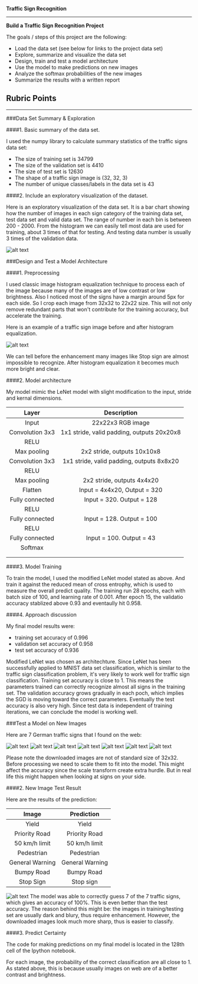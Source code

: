 **Traffic Sign Recognition** 


---

**Build a Traffic Sign Recognition Project**

The goals / steps of this project are the following:
* Load the data set (see below for links to the project data set)
* Explore, summarize and visualize the data set
* Design, train and test a model architecture
* Use the model to make predictions on new images
* Analyze the softmax probabilities of the new images
* Summarize the results with a written report


[//]: # (Image References)

[image1]: ./num_of_images.png "Visualization"
[image2]: ./enhanced.png "stop_dark"
[image3]: ./downloaded-signs2/1.jpeg "Traffic Sign 1"
[image4]: ./downloaded-signs2/2.jpeg "Traffic Sign 2"
[image5]: ./downloaded-signs2/3.jpeg "Traffic Sign 3"
[image6]: ./downloaded-signs2/4.jpeg "Traffic Sign 4"
[image7]: ./downloaded-signs2/5.jpeg "Traffic Sign 5"
[image8]: ./downloaded-signs2/6.jpeg "Traffic Sign 6"
[image9]: ./downloaded-signs2/7.jpeg "Traffic Sign 7"
[image10]: ./downloaded_result.png "downloaded_result"

## Rubric Points

---

###Data Set Summary & Exploration

####1. Basic summary of the data set.

I used the numpy library to calculate summary statistics of the traffic
signs data set:

* The size of training set is 34799
* The size of the validation set is 4410
* The size of test set is 12630
* The shape of a traffic sign image is (32, 32, 3)
* The number of unique classes/labels in the data set is 43

####2. Include an exploratory visualization of the dataset.

Here is an exploratory visualization of the data set. It is a bar chart showing how the number of images in each sign category of the training data set, test data set and valid data set. The range of number in each bin is between 200 - 2000. From the histogram we can easily tell most data are used for training, about 3 times of that for testing. And testing data number is usually 3 times of the validation data.

![alt text][image1]

###Design and Test a Model Architecture

####1. Preprocessing

I used classic image histogram equalization technique to process each of the image because many of the images are of low contrast or low brightness. Also I noticed most of the signs have a margin around 5px for each side. So I crop each image from 32x32 to 22x22 size. This will not only remove redundant parts that won't contribute for the training accuracy, but accelerate the training.

Here is an example of a traffic sign image before and after histogram equalization.

![alt text][image2]

We can tell before the enhancement many images like Stop sign are almost impossible to recognize. After histogram equalization it becomes much more bright and clear.


####2. Model architecture

My model mimic the LeNet model with slight modification to the input, stride and kernal dimensions.

| Layer         		|     Description	        					| 
|:---------------------:|:---------------------------------------------:| 
| Input         		| 22x22x3 RGB image   							| 
| Convolution 3x3     	| 1x1 stride, valid padding, outputs 20x20x8 	|
| RELU					|												|
| Max pooling	      	| 2x2 stride,  outputs 10x10x8  				|
| Convolution 3x3	    | 1x1 stride, valid padding, outputs 8x8x20 	|
| RELU					|												|
| Max pooling	      	| 2x2 stride,  outputs 4x4x20	  				|
| Flatten				| Input = 4x4x20, Output = 320					|
| Fully connected		| Input = 320. Output = 128      				|
| RELU					|												|
| Fully connected		| Input = 128. Output = 100      				|
| RELU					|												|
| Fully connected		| Input = 100. Output = 43      				|
| Softmax				| 		      									|
|						|												|
|						|												|
 


####3. Model Training

To train the model, I used the modified LeNet model stated as above. And train it against the reduced mean of cross entrophy, which is used to measure the overall predict quality. The training run 28 epochs, each with batch size of 100, and learning rate of 0.001. After epoch 15, the validatio accuracy stablized above 0.93 and eventaully hit 0.958.

####4. Approach discussion

My final model results were:
* training set accuracy of 0.996
* validation set accuracy of 0.958
* test set accuracy of 0.936

Modified LeNet was chosen as architechture. Since LeNet has been successfully applied to MNIST data set classification, which is similar to the traffic sign classification problem, it's very likely to work well for traffic sign classification. Training set accuracy is close to 1. This means the parameters trained can correctly recognize almost all signs in the training set. The validation accuracy grows gradually in each poch, which implies the SGD is moving toward the correct parameters. Eventually the test accuracy is also very high. Since test data is independent of training iterations, we can conclude the model is working well.

###Test a Model on New Images


Here are 7 German traffic signs that I found on the web:

![alt text][image3] ![alt text][image4] ![alt text][image5] ![alt text][image6] 
![alt text][image7] ![alt text][image8] ![alt text][image9]

Please note the downloaded images are not of standard size of 32x32. Before processing we need to scale them to fit into the model. This might affect the accuracy since the scale transform create extra hurdle. But in real life this might happen when looking at signs on your side.

####2. New Image Test Result

Here are the results of the prediction:

| Image			        |     Prediction	        					| 
|:---------------------:|:---------------------------------------------:| 
| Yield     			| Yield											| 
| Priority Road     	| Priority Road									| 
| 50 km/h limit	      	| 50 km/h limit					 				|
| Pedestrian			| Pedestrian	      							|
| General Warning		| General Warning	      						|
| Bumpy Road			| Bumpy Road	      							|
| Stop Sign      		| Stop sign   									| 

![alt text][image10]
The model was able to correctly guess 7 of the 7 traffic signs, which gives an accuracy of 100%. This is even better than the test accuracy. The reason behind this might be: the images in training/testing set are usually dark and blury, thus require enhancement. However, the downloaded images look much more sharp, thus is easier to classify.

####3. Predict Certainty

The code for making predictions on my final model is located in the 128th cell of the Ipython notebook.

For each image, the probability of the correct classification are all close to 1. As stated above, this is because usually images on web are of a better contrast and brightness.



